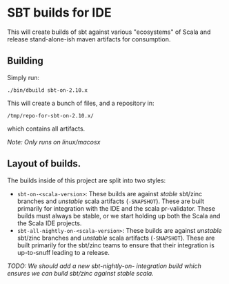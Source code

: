# SBT builds for IDE

This will create builds of sbt against various "ecosystems" of Scala and release stand-alone-ish maven artifacts for consumption.


## Building

Simply run:

    ./bin/dbuild sbt-on-2.10.x


This will create a bunch of files, and a repository in:

    /tmp/repo-for-sbt-on-2.10.x/

which contains all artifacts.

*Note: Only runs on linux/macosx*

## Layout of builds.

The builds inside of this project are split into two styles:

* `sbt-on-<scala-version>`:
   These builds are against *stable* sbt/zinc branches and *unstable* scala artifacts (`-SNAPSHOT`).  These are built primarily for
   integration with the IDE and the scala pr-validator.  These builds must always be stable, or we start holding up
   both the Scala and the Scala IDE projects.
* `sbt-all-nightly-on-<scala-version>`:
   These builds are against *unstable* sbt/zinc branches and *unstable* scala artifacts (`-SNAPSHOT`).  These are built primarily for
   the sbt/zinc teams to ensure that their integration is up-to-snuff leading to a release.


*TODO:  We should add a new sbt-nightly-on-<stable-scala> integration build which ensures we can build sbt/zinc against stable scala.*
